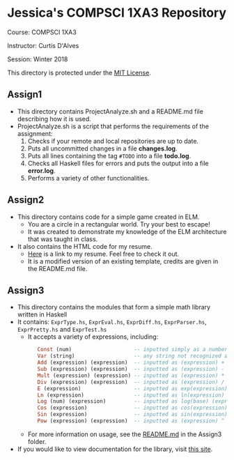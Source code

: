 # Jessica's COMPSCI 1XA3 Repository
Course: COMPSCI 1XA3

Instructor: Curtis D'Alves

Session: Winter 2018

This directory is protected under the [MIT License](https://github.com/jessica-dl/COMPSCI-1XA3/blob/master/LICENSE).
## Assign1
 - This directory contains ProjectAnalyze.sh and a README.md file describing how it is used.
 - ProjectAnalyze.sh is a script that performs the requirements of the assignment:
    1. Checks if your remote and local repositories are up to date.
    2. Puts all uncommitted changes in a file **changes.log**.
    3. Puts all lines containing the tag `#TODO` into a file **todo.log**.
    4. Checks all Haskell files for errors and puts the output into a file **error.log**.
    5. Performs a variety of other functionalities.

## Assign2
  - This directory contains code for a simple game created in ELM.
     - You are a circle in a rectangular world. Try your best to escape!
     - It was created to demonstrate my knowledge of the ELM architecture that was taught in class. 
  - It also contains the HTML code for my resume.
     - [Here](http://ugweb.cas.mcmaster.ca/~deleeuwj/) is a link to my resume. Feel free to check it out. 
     - It is a modified version of an existing template, credits are given in the README.md file.

## Assign3
  - This directory contains the modules that form a simple math library written in Haskell
  - It contains: `ExprType.hs`, `ExprEval.hs`, `ExprDiff.hs`, `ExprParser.hs`, `ExprPretty.hs` and `ExprTest.hs`
     - It accepts a variety of expressions, including:
       ```haskell
          Const (num)                    -- inputted simply as a number, and is recognized as a Double, Float, Integer or Int
          Var (string)                   -- any string not recognized as a mathematical expression is a variable
          Add (expression) (expression)  -- inputted as (expression) + (expression)
          Sub (expression) (expression)  -- inputted as (expression) - (expression)
          Mult (expression) (expression) -- inputted as (expression) * (expression)
          Div (expression) (expression)  -- inputted as (expression) / (expression)
          E (expression)                 -- inputted as exp(expression)
          Ln (expression)                -- inputted as ln(expression)
          Log (num) (expression)         -- inputted as log(base) (expression), where base is a number
          Cos (expression)               -- inputted as cos(expression)
          Sin (expression)               -- inputted as sin(expression)
          Pow (expression) (expression)  -- inputted as (expression) ^ (expression)
        ```
     - For more information on usage, see the [README.md](https://github.com/deleeuwj1/CS1XA3/blob/master/Assign3/README.md) in the Assign3 folder.
  - If you would like to view documentation for the library, visit [this site](https://deleeuwj1.github.io/docs/).
